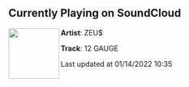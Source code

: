 ## Currently Playing on SoundCloud

[<img align="left" width="100" src="https://i1.sndcdn.com/artworks-E8TjIT41C19ELwAp-bS1qww-t500x500.jpg">](https://soundcloud.com/zeusfeedz/12-gauge)

**Artist**: ZEU$ 

**Track**: 12 GAUGE

Last updated at 01/14/2022 10:35

